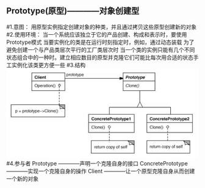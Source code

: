 Prototype(原型)————对象创建型
------------------------------------
#1.意图：
用原型实例指定创建对象的种类，并且通过拷贝这些原型创建新的对象
#2.使用环境：
当一个系统应该独立于它的产品创建、构成和表示时，要使用Prototype模式
当要实例化的类是在运行时刻指定时，例如，通过动态装载
为了避免创建一个与产品类层次平行的工厂类层次时
当一个类的实例只能有几个不同状态组合中的一种时。建立相应数目的原型并克隆它们可能比每次用合适的状态手工实例化该类更方便一些
#3.结构
![github](https://github.com/IceDcap/Gof-DesignPatterns/blob/master/uml/Prototype.JPG "Prototype")
#4.参与者
    Prototype
        ————声明一个克隆自身的接口
    ConcretePrototype
        ————实现一个克隆自身的操作
    Client
        ————让一个原型克隆自身从而创建一个新的对象
